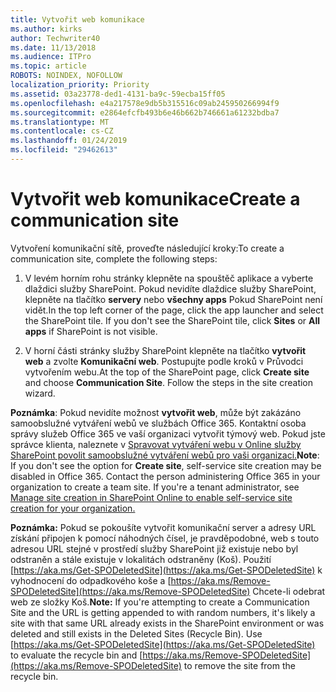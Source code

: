 ```yaml
---
title: Vytvořit web komunikace
ms.author: kirks
author: Techwriter40
ms.date: 11/13/2018
ms.audience: ITPro
ms.topic: article
ROBOTS: NOINDEX, NOFOLLOW
localization_priority: Priority
ms.assetid: 03a23778-ded1-4131-ba9c-59ecba15ff05
ms.openlocfilehash: e4a217578e9db5b315516c09ab245950266994f9
ms.sourcegitcommit: e2864efcfb493b6e46b662b746661a61232bdba7
ms.translationtype: MT
ms.contentlocale: cs-CZ
ms.lasthandoff: 01/24/2019
ms.locfileid: "29462613"
---
```

# <a name="create-a-communication-site"></a><span data-ttu-id="c629a-102">Vytvořit web komunikace</span><span class="sxs-lookup"><span data-stu-id="c629a-102">Create a communication site</span></span>

<span data-ttu-id="c629a-103">Vytvoření komunikační sítě, proveďte následující kroky:</span><span class="sxs-lookup"><span data-stu-id="c629a-103">To create a communication site, complete the following steps:</span></span> 
  
1. <span data-ttu-id="c629a-p101">V levém horním rohu stránky klepněte na spouštěč aplikace a vyberte dlaždici služby SharePoint. Pokud nevidíte dlaždice služby SharePoint, klepněte na tlačítko **servery** nebo **všechny apps** Pokud SharePoint není vidět.</span><span class="sxs-lookup"><span data-stu-id="c629a-p101">In the top left corner of the page, click the app launcher and select the SharePoint tile. If you don't see the SharePoint tile, click **Sites** or **All apps** if SharePoint is not visible.</span></span> 
    
2. <span data-ttu-id="c629a-p102">V horní části stránky služby SharePoint klepněte na tlačítko **vytvořit web** a zvolte **Komunikační web**. Postupujte podle kroků v Průvodci vytvořením webu.</span><span class="sxs-lookup"><span data-stu-id="c629a-p102">At the top of the SharePoint page, click **Create site** and choose **Communication Site**. Follow the steps in the site creation wizard.</span></span> 
    
 <span data-ttu-id="c629a-p103">**Poznámka**: Pokud nevidíte možnost **vytvořit web**, může být zakázáno samoobslužné vytváření webů ve službách Office 365. Kontaktní osoba správy služeb Office 365 ve vaší organizaci vytvořit týmový web. Pokud jste správce klienta, naleznete v [Spravovat vytváření webu v Online služby SharePoint povolit samoobslužné vytváření webů pro vaši organizaci.](https://go.microsoft.com/fwlink/?linkid=2018780)</span><span class="sxs-lookup"><span data-stu-id="c629a-p103">**Note**: If you don't see the option for **Create site**, self-service site creation may be disabled in Office 365. Contact the person administering Office 365 in your organization to create a team site. If you're a tenant administrator, see [Manage site creation in SharePoint Online to enable self-service site creation for your organization.](https://go.microsoft.com/fwlink/?linkid=2018780)</span></span>
  
 <span data-ttu-id="c629a-p104">**Poznámka:** Pokud se pokoušíte vytvořit komunikační server a adresy URL získání připojen k pomocí náhodných čísel, je pravděpodobné, web s touto adresou URL stejné v prostředí služby SharePoint již existuje nebo byl odstraněn a stále existuje v lokalitách odstraněny (Koš). Použití [https://aka.ms/Get-SPODeletedSite](https://aka.ms/Get-SPODeletedSite) k vyhodnocení do odpadkového koše a [https://aka.ms/Remove-SPODeletedSite](https://aka.ms/Remove-SPODeletedSite) Chcete-li odebrat web ze složky Koš.</span><span class="sxs-lookup"><span data-stu-id="c629a-p104">**Note:** If you're attempting to create a Communication Site and the URL is getting appended to with random numbers, it's likely a site with that same URL already exists in the SharePoint environment or was deleted and still exists in the Deleted Sites (Recycle Bin). Use [https://aka.ms/Get-SPODeletedSite](https://aka.ms/Get-SPODeletedSite) to evaluate the recycle bin and [https://aka.ms/Remove-SPODeletedSite](https://aka.ms/Remove-SPODeletedSite) to remove the site from the recycle bin.</span></span> 
  

